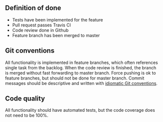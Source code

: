 ## Definition of done

* Tests have been implemented for the feature
* Pull request passes Travis CI
* Code review done in Github
* Feature branch has been merged to master

## Git conventions
All functionality is implemented in feature branches, which often references
single task from the backlog. When the code review is finished, the branch is
merged without fast forwarding to master branch. Force pushing is ok to feature
branches, but should not be done for master branch. Commit messages should be
descriptive and written with [idiomatic Git
conventions](https://chris.beams.io/posts/git-commit/#seven-rules).

## Code quality
All functionality should have automated tests, but the code coverage does not
need to be 100%.
